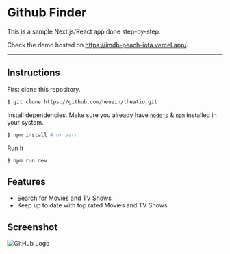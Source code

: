 # Github Finder

This is a sample Next.js/React app done step-by-step.

Check the demo hosted on https://imdb-peach-iota.vercel.app/.

---

## Instructions

First clone this repository.

```bash
$ git clone https://github.com/heuzin/theatio.git
```

Install dependencies. Make sure you already have [`nodejs`](https://nodejs.org/en/) & [`npm`](https://www.npmjs.com/)
installed in your system.

```bash
$ npm install # or yarn
```

Run it

```bash
$ npm run dev
```

## Features

- Search for Movies and TV Shows
- Keep up to date with top rated Movies and TV Shows

## Screenshot

![GitHub Logo](/public/theatio.png)
